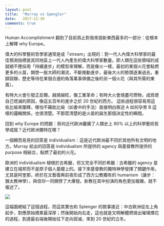 ```yaml
---
layout: post
title:  "Murray vs Spengler"
date:   2017-12-30
comments: true
---
```


Human Accomplishment 翻到了目前爲止對我來說新東西最多的一部分：從根本上解釋 why Europe。

偉大的科學藝術哲學家通常是成「stream」出現的：對一代人內偉大科學家的最佳預測指標是其同地區上一代人內產生的偉大科學家數量。即人類在這些領域的成就絕不應採用「持續進步」的模型來理解，而是像火一樣，最初的某個火花會點燃更多的火苗，開啓一股大師的潮流，不斷推動進步，最後大火的勢頭逐漸過去，重歸寂靜，歷史等待在某個合適的角落萬事俱備之後的另一個火花（與其所需的東風）。

有時大火會引發正反饋，越燒越旺，像工業革命；有時大火會燒盡可燃物，成爲使自己熄滅的原因，像這五百年的進步之於 20 世紀的西方。
這些過程很容易用這些比喻來闡釋，哪怕不藉助比喻（如書中的手法）直接明白敘述 A 如何孕育 B 這樣的邏輯關係，也很清楚。不那麼清楚的是火苗的誕生那個決定性的瞬間。

回到 why Europe 的問題：爲何近代歐洲囊擴了人類史上 90% 以上的科學藝術哲學成就？近代歐洲獨特在哪？

一個顯而易見的回答是 individualism：這是近代歐洲最不同於其他所有文明的地方。Murray 給出的回答是 individualism 所提供的 agency 與基督教所提供的 purpose 相結合，點燃了最初的火花。

歐洲的 individualism 植根於古希臘，但又完全不同於希臘：古希臘的 agency 是建立在城邦而不是原子個人基礎上的。接下來基督教的獨特神學發揮了關鍵作用，尤其是阿奎那，終於在文藝復興前夜形成了西方公教獨有的 humanism（讓步：猶太教神學），與信仰一同開啓了大爆發。新教在其中扮演的角色更加複雜，就不複述了。

![](https://gaberber.github.io/img/murray-spengler.jpg)

這幅圖總結了這個過程，而這其實也和 Splenger 的敘事接近：中古歐洲從左上角起步，對應原始積累最深厚；然後開始向右走，這也就是文明解體燃燒出璀璨煙花的過程，到達最右端後開始往下走向寂滅，來到 20 世紀的立冬。 